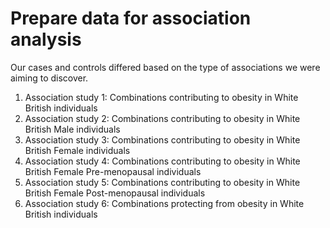 # Prepare data for association analysis
Our cases and controls differed based on the type of associations we were aiming to discover. 

1. Association study 1: Combinations contributing to obesity in White British individuals
2. Association study 2: Combinations contributing to obesity in White British Male individuals
3. Association study 3: Combinations contributing to obesity in White British Female individuals
4. Association study 4: Combinations contributing to obesity in White British Female Pre-menopausal individuals
5. Association study 5: Combinations contributing to obesity in White British Female Post-menopausal individuals
6. Association study 6: Combinations protecting from obesity in White British individuals


